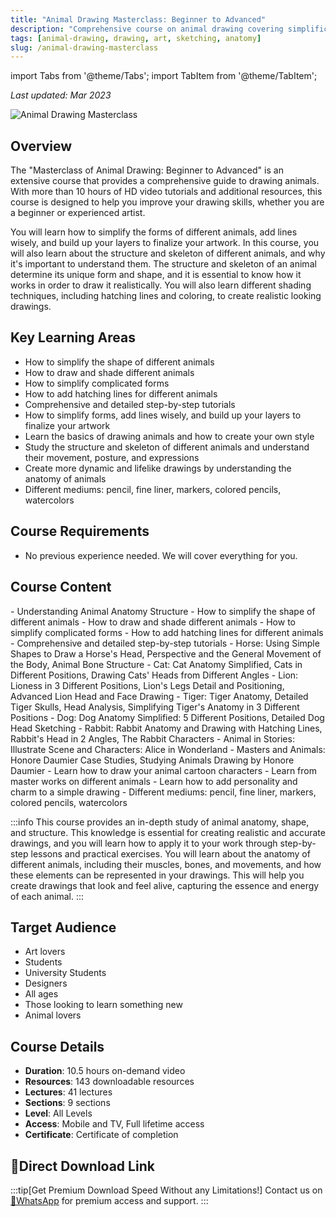 ```yaml
---
title: "Animal Drawing Masterclass: Beginner to Advanced"
description: "Comprehensive course on animal drawing covering simplification, composition, and exaggeration. Learn to draw various animals from horses to tigers with detailed anatomy and techniques."
tags: [animal-drawing, drawing, art, sketching, anatomy]
slug: /animal-drawing-masterclass
---
```


import Tabs from '@theme/Tabs';
import TabItem from '@theme/TabItem';

_Last updated: Mar 2023_

![Animal Drawing Masterclass](https://img-cudemy.com/course/240x135/5156288_6030_3.jpg)

## Overview

The "Masterclass of Animal Drawing: Beginner to Advanced" is an extensive course that provides a comprehensive guide to drawing animals. With more than 10 hours of HD video tutorials and additional resources, this course is designed to help you improve your drawing skills, whether you are a beginner or experienced artist.

You will learn how to simplify the forms of different animals, add lines wisely, and build up your layers to finalize your artwork. In this course, you will also learn about the structure and skeleton of different animals, and why it's important to understand them. The structure and skeleton of an animal determine its unique form and shape, and it is essential to know how it works in order to draw it realistically. You will also learn different shading techniques, including hatching lines and coloring, to create realistic looking drawings.

## Key Learning Areas

- How to simplify the shape of different animals
- How to draw and shade different animals
- How to simplify complicated forms
- How to add hatching lines for different animals
- Comprehensive and detailed step-by-step tutorials
- How to simplify forms, add lines wisely, and build up your layers to finalize your artwork
- Learn the basics of drawing animals and how to create your own style
- Study the structure and skeleton of different animals and understand their movement, posture, and expressions
- Create more dynamic and lifelike drawings by understanding the anatomy of animals
- Different mediums: pencil, fine liner, markers, colored pencils, watercolors

## Course Requirements

- No previous experience needed. We will cover everything for you.

## Course Content

<Tabs>
<TabItem value="basics" label="Basic Techniques">
- Understanding Animal Anatomy Structure
- How to simplify the shape of different animals
- How to draw and shade different animals
- How to simplify complicated forms
- How to add hatching lines for different animals
- Comprehensive and detailed step-by-step tutorials
</TabItem>
<TabItem value="animals" label="Animal-Specific Content">
- Horse: Using Simple Shapes to Draw a Horse's Head, Perspective and the General Movement of the Body, Animal Bone Structure
- Cat: Cat Anatomy Simplified, Cats in Different Positions, Drawing Cats' Heads from Different Angles
- Lion: Lioness in 3 Different Positions, Lion's Legs Detail and Positioning, Advanced Lion Head and Face Drawing
- Tiger: Tiger Anatomy, Detailed Tiger Skulls, Head Analysis, Simplifying Tiger's Anatomy in 3 Different Positions
- Dog: Dog Anatomy Simplified: 5 Different Positions, Detailed Dog Head Sketching
- Rabbit: Rabbit Anatomy and Drawing with Hatching Lines, Rabbit's Head in 2 Angles, The Rabbit Characters
</TabItem>
<TabItem value="advanced" label="Advanced Topics">
- Animal in Stories: Illustrate Scene and Characters: Alice in Wonderland
- Masters and Animals: Honore Daumier Case Studies, Studying Animals Drawing by Honore Daumier
- Learn how to draw your animal cartoon characters
- Learn from master works on different animals
- Learn how to add personality and charm to a simple drawing
- Different mediums: pencil, fine liner, markers, colored pencils, watercolors
</TabItem>
</Tabs>

:::info
This course provides an in-depth study of animal anatomy, shape, and structure. This knowledge is essential for creating realistic and accurate drawings, and you will learn how to apply it to your work through step-by-step lessons and practical exercises. You will learn about the anatomy of different animals, including their muscles, bones, and movements, and how these elements can be represented in your drawings. This will help you create drawings that look and feel alive, capturing the essence and energy of each animal.
:::

## Target Audience

- Art lovers
- Students
- University Students
- Designers
- All ages
- Those looking to learn something new
- Animal lovers

## Course Details

- **Duration**: 10.5 hours on-demand video
- **Resources**: 143 downloadable resources
- **Lectures**: 41 lectures
- **Sections**: 9 sections
- **Level**: All Levels
- **Access**: Mobile and TV, Full lifetime access
- **Certificate**: Certificate of completion

## 🚀Direct Download Link
:::tip[Get Premium Download Speed Without any Limitations!]
Contact us on [💬WhatsApp](https://wa.me/+8613237610083) for premium  access and support.
:::

